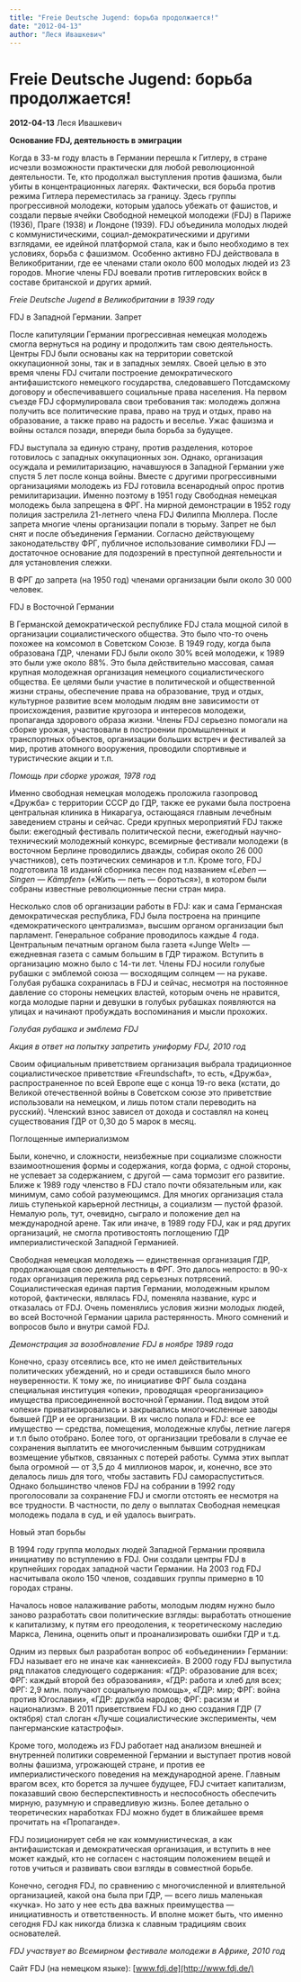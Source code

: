 ```yaml
---
title: "Freie Deutsche Jugend: борьба продолжается!"
date: "2012-04-13"
author: "Леся Ивашкевич"
---
```


# Freie Deutsche Jugend: борьба продолжается!

**2012-04-13** Леся Ивашкевич

**Основание FDJ, деятельность в эмиграции**

Когда в 33-м году власть в Германии перешла к Гитлеру, в стране исчезли возможности практически для любой революционной деятельности. Те, кто продолжал выступления против фашизма, были убиты в концентрационных лагерях. Фактически, вся борьба против режима Гитлера переместилась за границу. Здесь группы прогрессивной молодежи, которым удалось убежать от фашистов, и создали первые ячейки Свободной немецкой молодежи (FDJ) в Париже (1936), Праге (1938) и Лондоне (1939). FDJ объединила молодых людей с коммунистическими, социал-демократическими и другими взглядами, ее идейной платформой стала, как и было необходимо в тех условиях, борьба с фашизмом. Особенно активно FDJ действовала в Великобритании, где ее членами стали около 600 молодых людей из 23 городов. Многие члены FDJ воевали против гитлеровских войск в составе британской и других армий.

*Freie Deutsche Jugend в Великобритании в 1939 году*

FDJ в Западной Германии. Запрет

После капитуляции Германии прогрессивная немецкая молодежь смогла вернуться на родину и продолжить там свою деятельность. Центры FDJ были основаны как на территории советской оккупационной зоны, так и в западных землях. Своей целью в это время члены FDJ считали построение демократического антифашистского немецкого государства, следовавшего Потсдамскому договору и обеспечивавшего социальные права населения. На первом съезде FDJ сформулировала свои требования так: молодежь должна получить все политические права, право на труд и отдых, право на образование, а также право на радость и веселье. Ужас фашизма и войны остался позади, впереди была борьба за будущее.

FDJ выступала за единую страну, против разделения, которое готовилось с западных оккупационных зон. Однако, организация осуждала и ремилитаризацию, начавшуюся в Западной Германии уже спустя 5 лет после конца войны. Вместе с другими прогрессивными организациями молодежь из FDJ готовила всенародный опрос против ремилитаризации. Именно поэтому в 1951 году Свободная немецкая молодежь была запрещена в ФРГ. На мирной демонстрации в 1952 году полиция застрелила 21-летнего члена FDJ Филиппа Мюллера. После запрета многие члены организации попали в тюрьму. Запрет не был снят и после объединения Германии. Согласно действующему законодательству ФРГ, публичное использование символики FDJ — достаточное основание для подозрений в преступной деятельности и для установления слежки.

В ФРГ до запрета (на 1950 год) членами организации были около 30 000 человек.

FDJ в Восточной Германии

В Германской демократической республике FDJ стала мощной силой в организации социалистического общества. Это было что-то очень похожее на комсомол в Советском Союзе. В 1949 году, когда была образована ГДР, членами FDJ были около 30% всей молодежи, к 1989 это были уже около 88%. Это была действительно массовая, самая крупная молодежная организация немецкого социалистического общества. Ее целями были участие в политической и общественной жизни страны, обеспечение права на образование, труд и отдых, культурное развитие всем молодым людям вне зависимости от происхождения, развитие кругозора и интересов молодежи, пропаганда здорового образа жизни. Члены FDJ серьезно помогали на сборке урожая, участвовали в построении промышленных и транспортных объектов, организации больших встреч и фестивалей за мир, против атомного вооружения, проводили спортивные и туристические акции и т.п.

*Помощь при сборке урожая, 1978 год*

Именно свободная немецкая молодежь проложила газопровод «Дружба» с территории СССР до ГДР, также ее руками была построена центральная клиника в Никарагуа, остающаяся главным лечебным заведением страны и сейчас. Среди крупных мероприятий FDJ также были: ежегодный фестиваль политической песни, ежегодный научно-технический молодежный конкурс, всемирные фестивали молодежи (в восточном Берлине проводились дважды, собирая около 26 000 участников), сеть поэтических семинаров и т.п. Кроме того, FDJ подготовила 18 изданий сборника песен под названием «*Leben — Singen — Kämpfen*» («Жить — петь — бороться»), в котором были собраны известные революционные песни стран мира.

Несколько слов об организации работы в FDJ: как и сама Германская демократическая республика, FDJ была построена на принципе «демократического централизма», высшим органом организации был парламент. Генеральное собрание проводилось каждые 4 года. Центральным печатным органом была газета «Junge Welt» — ежедневная газета с самым большим в ГДР тиражом. Вступить в организацию можно было с 14-ти лет. Члены FDJ носили голубые рубашки с эмблемой союза — восходящим солнцем — на рукаве. Голубая рубашка сохранилась в FDJ и сейчас, несмотря на постоянное давление со стороны немецких властей, которым очень не нравится, когда молодые парни и девушки в голубых рубашках появляются на улицах и начинают пробуждать воспоминания и мысли прохожих.

*Голубая рубашка и эмблема FDJ*

*Акция в ответ на попытку запретить униформу FDJ, 2010 год*

Своим официальным приветствием организация выбрала традиционное социалистическое приветствие «Freundschaft», то есть, «Дружба», распространенное по всей Европе еще с конца 19-го века (кстати, до Великой отечественной войны в Советском союзе это приветствие использовали на немецком, и лишь потом стали переводить на русский). Членский взнос зависел от дохода и составлял на конец существования ГДР от 0,30 до 5 марок в месяц.

Поглощенные империализмом

Были, конечно, и сложности, неизбежные при социализме сложности взаимоотношения формы и содержания, когда форма, с одной стороны, не успевает за содержанием, с другой — сама тормозит его развитие. Ближе к 1989 году членство в FDJ стало почти обязательным или, как минимум, само собой разумеющимся. Для многих организация стала лишь ступенькой карьерной лестницы, а социализм — пустой фразой. Немалую роль, тут, очевидно, сыграло и положение дел на международной арене. Так или иначе, в 1989 году FDJ, как и ряд других организаций, не смогла противостоять поглощению ГДР империалистической Западной Германией.

Свободная немецкая молодежь — единственная организация ГДР, продолжающая свою деятельность в ФРГ. Это далось непросто: в 90-х годах организация пережила ряд серьезных потрясений. Социалистическая единая партия Германии, молодежным крылом которой, фактически, являлась FDJ, поменяла название, курс и отказалась от FDJ. Очень поменялись условия жизни молодых людей, во всей Восточной Германии царила растерянность. Много сомнений и вопросов было и внутри самой FDJ.

*Демонстрация за возобновление FDJ в ноябре 1989 года*

Конечно, сразу отсеялись все, кто не имел действительных политических убеждений, но и среди оставшихся было много неуверенности. К тому же, по инициативе ФРГ была создана специальная институция «опеки», проводящая «реорганизацию» имущества присоединенной восточной Германии. Под видом этой «опеки» приватизировались и закрывались многочисленные заводы бывшей ГДР и ее организации. В их число попала и FDJ: все ее имущество — средства, помещения, молодежные клубы, летние лагеря и т.п было отобрано. Более того, от организации требовали в случае ее сохранения выплатить ее многочисленным бывшим сотрудникам возмещение убытков, связанных с потерей работы. Сумма этих выплат была огромной — от 3,5 до 4 миллионов марок, и, конечно, все это делалось лишь для того, чтобы заставить FDJ самораспуститься. Однако большинство членов FDJ на собрании в 1992 году проголосовали за сохранение FDJ и смогли отстоять ее несмотря на все трудности. В частности, по делу о выплатах Свободная немецкая молодежь подала в суд, и ей удалось выиграть.

Новый этап борьбы

В 1994 году группа молодых людей Западной Германии проявила инициативу по вступлению в FDJ. Они создали центры FDJ в крупнейших городах западной части Германии. На 2003 год FDJ насчитывала около 150 членов, создавших группы примерно в 10 городах страны.

Началось новое налаживание работы, молодым людям нужно было заново разработать свои политические взгляды: выработать отношение к капитализму, к путям его преодоления, к теоретическому наследию Маркса, Ленина, оценить опыт и проанализировать ошибки ГДР и т.д.

Одним из первых был разработан вопрос об «объединении» Германии: FDJ называет его не иначе как «аннексией». В 2000 году FDJ выпустила ряд плакатов следующего содержания: «ГДР: образование для всех; ФРГ: каждый второй без образования», «ГДР: работа и хлеб для всех; ФРГ: 2,9 млн. получают социальную помощь», «ГДР: мир; ФРГ: война против Югославии», «ГДР: дружба народов; ФРГ: расизм и национализм». В 2011 приветствием FDJ ко дню создания ГДР (7 октября) стал слоган «Лучше социалистические эксперименты, чем пангерманские катастрофы».

Кроме того, молодежь из FDJ работает над анализом внешней и внутренней политики современной Германии и выступает против новой волны фашизма, угрожающей стране, и против ее империалистического поведения на международной арене. Главным врагом всех, кто борется за лучшее будущее, FDJ считает капитализм, показавший свою бесперспективность и неспособность обеспечить мирную, разумную и справедливую жизнь. Более детально о теоретических наработках FDJ можно будет в ближайшее время прочитать на «Пропаганде».

FDJ позиционирует себя не как коммунистическая, а как антифашистская и демократическая организация, и вступить в нее может каждый, кто не согласен с настоящим положением вещей и готов учиться и развивать свои взгляды в совместной борьбе.

Конечно, сегодня FDJ, по сравнению с многочисленной и влиятельной организацией, какой она была при ГДР, — всего лишь маленькая «кучка». Но зато у нее есть два важных преимущества — инициативность и ответственность. И вполне может быть, что именно сегодня FDJ как никогда близка к славным традициям своих основателей.

*FDJ участвует во Всемирном фестивале молодежи в Африке, 2010 год*

Сайт FDJ (на немецком языке): [www.fdj.de](http://www.fdj.de/)